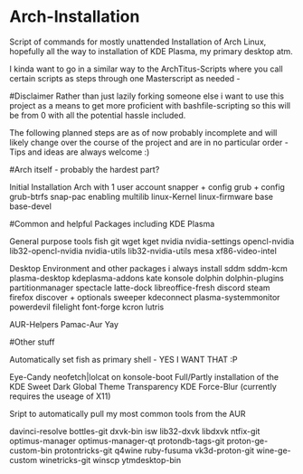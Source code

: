 # Arch-Installation

Script of commands for mostly unattended Installation of Arch Linux, hopefully all the way to installation of KDE Plasma, my primary desktop atm.

I kinda want to go in a similar way to the ArchTitus-Scripts where you call certain scripts as steps through one Masterscript as needed - 


#Disclaimer
Rather than just lazily forking someone else i want to use this project as a means to get more proficient with bashfile-scripting so this will be from 0 with all the potential hassle included.

The following planned steps are as of now probably incomplete and will likely change over the course of the project and are in no particular order - Tips and ideas are always welcome :) 


#Arch itself - probably the hardest part?

Initial Installation
  Arch with 1 user account
  snapper + config
  grub + config
  grub-btrfs
  snap-pac
  enabling multilib
  linux-Kernel
  linux-firmware
  base
  base-devel

#Common and helpful Packages including KDE Plasma

General purpose tools
  fish
  git
  wget
  kget
  nvidia
  nvidia-settings
  opencl-nvidia
  lib32-opencl-nvidia
  nvidia-utils
  lib32-nvidia-utils
  mesa
  xf86-video-intel
  

Desktop Environment and other packages i always install
  sddm
  sddm-kcm
  plasma-desktop
  kdeplasma-addons
  kate
  konsole
  dolphin
  dolphin-plugins
  partitionmanager
  spectacle
  latte-dock
  libreoffice-fresh
  discord
  steam
  firefox
  discover + optionals
  sweeper
  kdeconnect
  plasma-systemmonitor
  powerdevil
  filelight
  font-forge
  kcron
  lutris

AUR-Helpers
  Pamac-Aur
  Yay
  
#Other stuff

Automatically set fish as primary shell - YES I WANT THAT :P

Eye-Candy
  neofetch|lolcat on konsole-boot
  Full/Partly installation of the KDE Sweet Dark Global Theme
  Transparency
  KDE Force-Blur (currently requires the useage of X11)

Sript to automatically pull my most common tools from the AUR 

  davinci-resolve
  bottles-git
  dxvk-bin
  isw
  lib32-dxvk
  libdxvk
  ntfix-git
  optimus-manager
  optimus-manager-qt
  protondb-tags-git
  proton-ge-custom-bin
  protontricks-git
  q4wine
  ruby-fusuma
  vk3d-proton-git
  wine-ge-custom
  winetricks-git
  winscp
  ytmdesktop-bin
